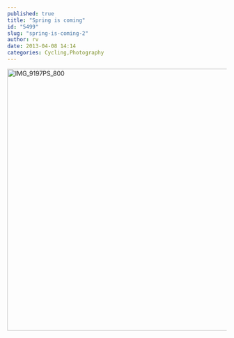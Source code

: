 ```yaml
---
published: true
title: "Spring is coming"
id: "5499"
slug: "spring-is-coming-2"
author: rv
date: 2013-04-08 14:14
categories: Cycling,Photography
---
```

<a href="https://s3.amazonaws.com/cfwblog/uploads/2013/04/IMG_9197PS.jpg">
</a> <a href="https://s3.amazonaws.com/cfwblog/uploads/2013/04/IMG_9197PS.jpg"><img class="aligncenter size-full wp-image-5501" alt="IMG_9197PS_800" src="https://s3.amazonaws.com/cfwblog/uploads/2013/04/IMG_9197PS_800.jpg" width="800" height="600" /></a>